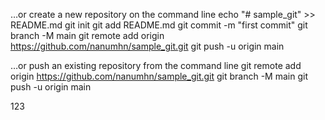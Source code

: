 …or create a new repository on the command line
echo "# sample_git" >> README.md
git init
git add README.md
git commit -m "first commit"
git branch -M main
git remote add origin https://github.com/nanumhn/sample_git.git
git push -u origin main

…or push an existing repository from the command line
git remote add origin https://github.com/nanumhn/sample_git.git
git branch -M main
git push -u origin main

123
